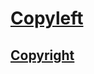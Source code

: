 # [Copyleft](https://en.wikipedia.org/wiki/Copyleft)


## [Copyright](https://en.wikipedia.org/wiki/Copyright)


